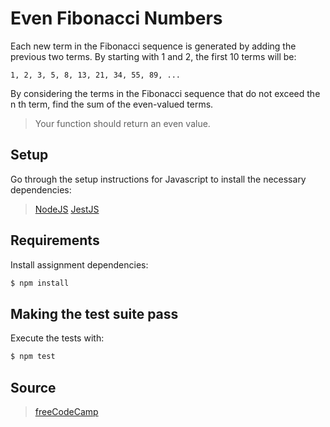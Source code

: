 # Even Fibonacci Numbers

Each new term in the Fibonacci sequence is generated by adding the previous two terms. By starting with 1 and 2, the first 10 terms will be:

`1, 2, 3, 5, 8, 13, 21, 34, 55, 89, ...`

By considering the terms in the Fibonacci sequence that do not exceed the n th term, find the sum of the even-valued terms.

>Your function should return an even value.

## Setup

Go through the setup instructions for Javascript to install the necessary
dependencies:

>[NodeJS](https://nodejs.org/en/download/)
[JestJS](https://jestjs.io/docs/en/getting-started.html)

## Requirements

Install assignment dependencies:

```bash
$ npm install
```

## Making the test suite pass

Execute the tests with:

```bash
$ npm test
```

## Source

>[freeCodeCamp](https://www.freecodecamp.org/learn/coding-interview-prep/project-euler/problem-2-even-fibonacci-numbers)
